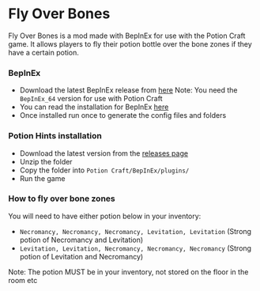 # Fly Over Bones
Fly Over Bones is a mod made with BepInEx for use with the Potion Craft game. It allows players to fly their potion bottle over the bone zones if they have a certain potion.

### BepInEx
- Download the latest BepInEx release from [here](https://github.com/BepInEx/BepInEx/releases)
Note: You need the `BepInEx_64` version for use with Potion Craft
- You can read the installation for BepInEx [here](https://docs.bepinex.dev/articles/user_guide/installation/index.html)
- Once installed run once to generate the config files and folders

### Potion Hints installation
- Download the latest version from the [releases page](https://github.com/MattDeDuck/FlyOverBones/releases)
- Unzip the folder
- Copy the folder into `Potion Craft/BepInEx/plugins/`
- Run the game

### How to fly over bone zones
You will need to have either potion below in your inventory:

- `Necromancy, Necromancy, Necromancy, Levitation, Levitation` (Strong potion of Necromancy and Levitation)
- `Levitation, Levitation, Necromancy, Necromancy, Necromancy` (Strong potion of Levitation and Necromancy)

Note: The potion MUST be in your inventory, not stored on the floor in the room etc